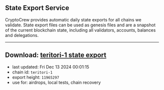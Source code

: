 ## State Export Service
CryptoCrew provides automatic daily state exports for all chains we validate. State export files can be used as genesis files and are a snapshot of the current blockchain state, including all validators, accounts, balances and delegations.

---
**Download: [teritori-1 state export](https://dl-eu2.ccvalidators.com/SERVICE/teritori/teritori-1_export_11965297.json)**
---

- last updated: Fri Dec 13 2024 00:01:15
- chain id: `teritori-1`
- export height: `11965297`
- use for: airdrops, local tests, chain recovery
